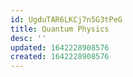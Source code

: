 ```yaml
---
id: UgduTAR6LKCj7n5G3tPeG
title: Quantum Physics
desc: ''
updated: 1642228908576
created: 1642228908576
---
```


